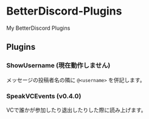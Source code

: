 # BetterDiscord-Plugins
My BetterDiscord Plugins

## Plugins

### ShowUsername (現在動作しません)
メッセージの投稿者名の隣に `@<username>` を併記します。
### SpeakVCEvents (v0.4.0)
VCで誰かが参加したり退出したりした際に読み上げます。
